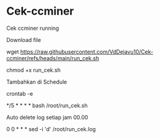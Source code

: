 # Cek-ccminer
Cek ccminer running


Download file

wget https://raw.githubusercontent.com/VdDejavu10/Cek-ccminer/refs/heads/main/run_cek.sh

chmod +x run_cek.sh

Tambahkan di Schedule

crontab -e

*/5 * * * * bash /root/run_cek.sh

Auto delete log setiap jam 00.00

0 0 * * * sed -i 'd' /root/run_cek.log

